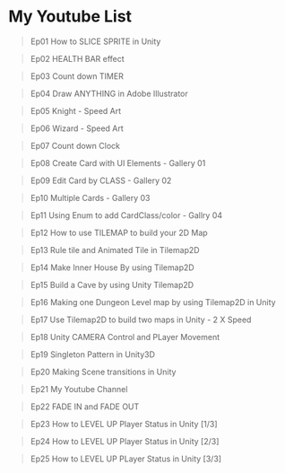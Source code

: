 # My Youtube List

> Ep01 How to SLICE SPRITE in Unity

> Ep02 HEALTH BAR effect

> Ep03 Count down TIMER

> Ep04 Draw ANYTHING in Adobe Illustrator

> Ep05 Knight - Speed Art

> Ep06 Wizard - Speed Art

> Ep07 Count down Clock

> Ep08 Create Card with UI Elements - Gallery 01

> Ep09 Edit Card by CLASS - Gallery 02

> Ep10 Multiple Cards - Gallery 03

> Ep11 Using Enum to add CardClass/color - Gallry 04

> Ep12 How to use TILEMAP to build your 2D Map

> Ep13 Rule tile and Animated Tile in Tilemap2D

> Ep14 Make Inner House By using Tilemap2D

> Ep15 Build a Cave by using Unity Tilemap2D

> Ep16 Making one Dungeon Level map by using Tilemap2D in Unity

> Ep17 Use Tilemap2D to build two maps in Unity - 2 X Speed

> Ep18 Unity CAMERA Control and PLayer Movement

> Ep19 Singleton Pattern in Unity3D

> Ep20 Making Scene transitions in Unity

> Ep21 My Youtube Channel

> Ep22 FADE IN and FADE OUT

> Ep23 How to LEVEL UP Player Status in Unity [1/3]

> Ep24 How to LEVEL UP Player Status in Unity [2/3]

> Ep25 How to LEVEL UP PLayer Status in Unity [3/3]
